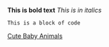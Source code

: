 **This is bold text**
*This is in italics*

    This is a block of code

[Cute Baby Animals](http://www.boredpanda.com/cute-baby-animals/)